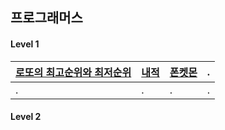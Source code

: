 ## 프로그래머스

#### Level 1

| [로또의 최고순위와 최저순위](https://programmers.co.kr/learn/courses/30/lessons/77484) | [내적](https://programmers.co.kr/learn/courses/30/lessons/70128?language=javascript) | [폰켓몬](https://programmers.co.kr/learn/courses/30/lessons/1845?language=javascript) | .   |
| :------------------------------------------------------------------------------------- | :----------------------------------------------------------------------------------- | :------------------------------------------------------------------------------------ | :-- |
| .                                                                                      | .                                                                                    | .                                                                                     | .   |

#### Level 2

<!--
| .   | .   | .   | .   |
| --- | --- | --- | --- |
| .   | .   | .   | .   | -->
